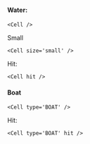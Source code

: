 #### Water:

```
<Cell />
```

Small

```
<Cell size='small' />
```

Hit:

```
<Cell hit />
```

#### Boat

```
<Cell type='BOAT' />
```

Hit:

```
<Cell type='BOAT' hit />
```
